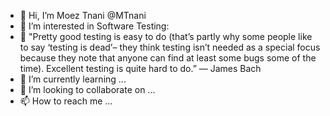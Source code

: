 - 👋 Hi, I’m Moez Tnani @MTnani
- 👀 I’m interested in Software Testing:
- 🌱 "Pretty good testing is easy to do (that’s partly why some people like to say ‘testing is dead’– they think testing isn’t needed as a special focus because they note that anyone can find at least some bugs some of the time). Excellent testing is quite hard to do.” — James Bach
- 🌱 I’m currently learning ...
- 💞️ I’m looking to collaborate on ...
- 📫 How to reach me ...

<!---
MTnani/MTnani is a ✨ special ✨ repository because its `README.md` (this file) appears on your GitHub profile.
You can click the Preview link to take a look at your changes.
--->
